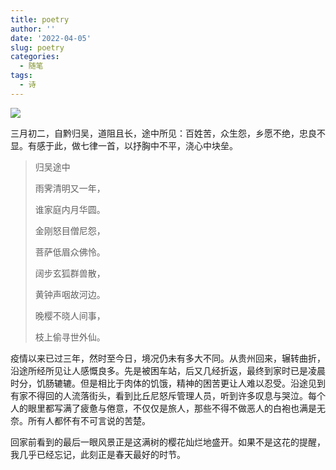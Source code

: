 ```yaml
---
title: poetry
author: ''
date: '2022-04-05'
slug: poetry
categories:
  - 随笔
tags:
  - 诗
---
```

![](https://image-home-qwb.oss-cn-shanghai.aliyuncs.com/image/FullSizeRender.jpg)

三月初二，自黔归吴，道阻且长，途中所见：百姓苦，众生怨，乡愿不绝，忠良不显。有感于此，做七律一首，以抒胸中不平，浇心中块垒。

> 归吴途中  
> 
> 雨霁清明又一年，
> 
> 谁家庭内月华圆。
> 
> 金刚怒目僧尼怨，
> 
> 菩萨低眉众佛怜。
> 
> 阔步玄狐群兽散，
> 
> 黄钟声咽故河边。
> 
> 晚樱不晓人间事，
> 
> 枝上偷寻世外仙。

疫情以来已过三年，然时至今日，境况仍未有多大不同。从贵州回来，辗转曲折，沿途所经所见让人感慨良多。先是被困车站，后又几经折返，最终到家时已是凌晨时分，饥肠辘辘。但是相比于肉体的饥饿，精神的困苦更让人难以忍受。沿途见到有家不得回的人流落街头，看到比丘尼怒斥管理人员，听到许多叹息与哭泣。每个人的眼里都写满了疲惫与倦意，不仅仅是旅人，那些不得不做恶人的白袍也满是无奈。所有人都怀有不可言说的苦楚。  

回家前看到的最后一眼风景正是这满树的樱花灿烂地盛开。如果不是这花的提醒，我几乎已经忘记，此刻正是春天最好的时节。

